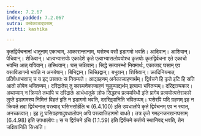```yaml
---
index: 7.2.67
index_padded: 7.2.067
sutra: वस्वेकाजाद्घसाम्
vritti: kashika

---
```

कृतद्विर्वचनानां धातूनाम् एकाचाम्, आकारान्तानाम्, घसेश्च वसौ इडागमो भवति। आदिवान्। आशिवान्। पेचिवान्। शेकिवान्। धात्वभ्यासयोः एकादेशे कृते एत्वाभ्यासलोपयोश्च कृतयोः कृतद्विर्वचना एते एकाचो भवन्ति आत् ययिवान्। तस्थिवान्। घस् जक्षिवान्। सिद्धे सत्यारम्भो नियमार्थः, एकाजाद् घसाम् एव वसाविडागमो भवति न अनयेषाम्। बिभिद्वान्। चिच्छिद्वान्। बभूवान्। शिश्रिवान्। क्रादिनियमात् प्रतिषेधाभावाच् च य इट् प्रसक्तः स नियम्यते। आद्ग्रहणम् अनेकाज्ग्रहणार्थम्। द्विर्वचने हि कृते इटि हि सति आतो लोपेन भवितव्यम्। दरिद्रातेस् तु कास्यनेकाज्ग्रहणं चुलुम्पाद्यर्थम् इत्यामा भवितव्यम्। दरिद्राञ्चकार। अथाप्याम् न क्रियते तथापि च दरिद्रातेः आर्धधातुके लोपः सिद्धश्च प्रत्ययविधौ इति प्रागेव प्रत्ययोत्पत्तेराकारे लुप्ते इडागमस्य निमित्तं विहतं इति न इडागमो भवति, ददरिद्र्वानिति भवितव्यम्। घसेरपि यदि ग्रहणम् इह न क्रियते तदा द्विर्वचनात् परत्वाद् घसिभसोर्हलि च (6.4.100) इति उपधालोपे कृते द्विर्वचनम् एव न स्यात्, अनच्कत्वात्। इह तु घसिग्रहणादुपधालोपम् अपि परत्वातिडागमो बाधते। तत्र कृते गमहनजनखनघसाम् (6.4.98) इति उपधालोपः। स च द्विर्वचने ऽचि (1.1.59) इति द्विर्वचने कर्तव्ये स्थानिवद् भवति, तेन जक्षिवानिति सिध्यति।